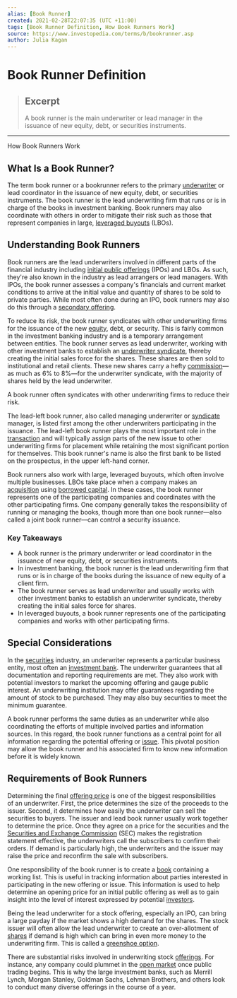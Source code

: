 ```yaml
---
alias: [Book Runner]
created: 2021-02-28T22:07:35 (UTC +11:00)
tags: [Book Runner Definition, How Book Runners Work]
source: https://www.investopedia.com/terms/b/bookrunner.asp
author: Julia Kagan
---
```


# Book Runner Definition

> ## Excerpt
> A book runner is the main underwriter or lead manager in the issuance of new equity, debt, or securities instruments.

---

How Book Runners Work
## What Is a Book Runner?

The term book runner or a bookrunner refers to the primary [underwriter](https://www.investopedia.com/terms/u/underwriter.asp) or lead coordinator in the issuance of new equity, debt, or securities instruments. The book runner is the lead underwriting firm that runs or is in charge of the books in investment banking. Book runners may also coordinate with others in order to mitigate their risk such as those that represent companies in large, [leveraged buyouts](https://www.investopedia.com/terms/l/leveragedbuyout.asp) (LBOs).

## Understanding Book Runners

Book runners are the lead underwriters involved in different parts of the financial industry including [initial public offerings](https://www.investopedia.com/terms/i/ipo.asp) (IPOs) and LBOs. As such, they're also known in the industry as lead arrangers or lead managers. With IPOs, the book runner assesses a company's financials and current market conditions to arrive at the initial value and quantity of shares to be sold to private parties. While most often done during an IPO, book runners may also do this through a [secondary offering](https://www.investopedia.com/terms/s/secondaryoffering.asp).

To reduce its risk, the book runner syndicates with other underwriting firms for the issuance of the new [equity](https://www.investopedia.com/terms/e/equity.asp), debt, or security. This is fairly common in the investment banking industry and is a temporary arrangement between entities. The book runner serves as lead underwriter, working with other investment banks to establish an [underwriter syndicate](https://www.investopedia.com/terms/u/underwriter-syndicate.asp), thereby creating the initial sales force for the shares. These shares are then sold to institutional and retail clients. These new shares carry a hefty [commission](https://www.investopedia.com/terms/c/commission.asp)—as much as 6% to 8%—for the underwriter syndicate, with the majority of shares held by the lead underwriter.

A book runner often syndicates with other underwriting firms to reduce their risk.

The lead-left book runner, also called managing underwriter or [syndicate](https://www.investopedia.com/terms/s/syndicate.asp) manager, is listed first among the other underwriters participating in the issuance. The lead-left book runner plays the most important role in the [transaction](https://www.investopedia.com/terms/t/transaction.asp) and will typically assign parts of the new issue to other underwriting firms for placement while retaining the most significant portion for themselves. This book runner's name is also the first bank to be listed on the prospectus, in the upper left-hand corner.

Book runners also work with large, leveraged buyouts, which often involve multiple businesses. LBOs take place when a company makes an [acquisition](https://www.investopedia.com/terms/a/acquisition.asp) using [borrowed capital](https://www.investopedia.com/terms/b/borrowed-capital.asp). In these cases, the book runner represents one of the participating companies and coordinates with the other participating firms. One company generally takes the responsibility of running or managing the books, though more than one book runner—also called a joint book runner—can control a security issuance.

### Key Takeaways

-   A book runner is the primary underwriter or lead coordinator in the issuance of new equity, debt, or securities instruments. 
-   In investment banking, the book runner is the lead underwriting firm that runs or is in charge of the books during the issuance of new equity of a client firm.
-   The book runner serves as lead underwriter and usually works with other investment banks to establish an underwriter syndicate, thereby creating the initial sales force for shares.
-   In leveraged buyouts, a book runner represents one of the participating companies and works with other participating firms.

## Special Considerations

In the [securities](https://www.investopedia.com/terms/s/security.asp) industry, an underwriter represents a particular business entity, most often an [investment bank](https://www.investopedia.com/terms/i/investmentbank.asp). The underwriter guarantees that all documentation and reporting requirements are met. They also work with potential investors to market the upcoming offering and gauge public interest. An underwriting institution may offer guarantees regarding the amount of stock to be purchased. They may also buy securities to meet the minimum guarantee.

A book runner performs the same duties as an underwriter while also coordinating the efforts of multiple involved parties and information sources. In this regard, the book runner functions as a central point for all information regarding the potential offering or [issue](https://www.investopedia.com/terms/i/issue.asp). This pivotal position may allow the book runner and his associated firm to know new information before it is widely known.

## Requirements of Book Runners

Determining the final [offering price](https://www.investopedia.com/terms/o/offeringprice.asp) is one of the biggest responsibilities of an underwriter. First, the price determines the size of the proceeds to the issuer. Second, it determines how easily the underwriter can sell the securities to buyers. The issuer and lead book runner usually work together to determine the price. Once they agree on a price for the securities and the [Securities and Exchange Commission](https://www.investopedia.com/terms/s/sec.asp) (SEC) makes the registration statement effective, the underwriters call the subscribers to confirm their orders. If demand is particularly high, the underwriters and the issuer may raise the price and reconfirm the sale with subscribers.

One responsibility of the book runner is to create a [book](https://www.investopedia.com/terms/b/book.asp) containing a working list. This is useful in tracking information about parties interested in participating in the new offering or issue. This information is used to help determine an opening price for an initial public offering as well as to gain insight into the level of interest expressed by potential [investors](https://www.investopedia.com/terms/i/investor.asp).

Being the lead underwriter for a stock offering, especially an IPO, can bring a large payday if the market shows a high demand for the shares. The stock issuer will often allow the lead underwriter to create an over-allotment of [shares](https://www.investopedia.com/terms/s/shares.asp) if demand is high which can bring in even more money to the underwriting firm. This is called a [greenshoe option](https://www.investopedia.com/terms/g/greenshoe.asp).

There are substantial risks involved in underwriting stock [offerings](https://www.investopedia.com/terms/o/offering.asp). For instance, any company could plummet in the [open market](https://www.investopedia.com/terms/o/open-market.asp) once public trading begins. This is why the large investment banks, such as Merrill Lynch, Morgan Stanley, Goldman Sachs, Lehman Brothers, and others look to conduct many diverse offerings in the course of a year.
